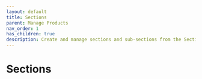 ```yaml
---
layout: default
title: Sections
parent: Manage Products
nav_order: 1
has_children: true
description: Create and manage sections and sub-sections from the Section
---
```


# Sections

